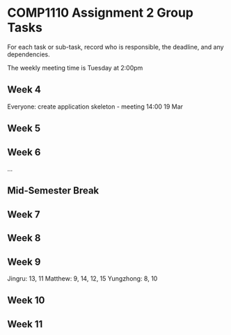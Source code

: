 # COMP1110 Assignment 2 Group Tasks

For each task or sub-task, record who is responsible, the deadline, and
any dependencies.

The weekly meeting time is Tuesday at 2:00pm 

## Week 4

Everyone: create application skeleton - meeting 14:00 19 Mar

## Week 5

## Week 6

...

## Mid-Semester Break

## Week 7

## Week 8

## Week 9

Jingru: 13, 11
Matthew: 9, 14, 12, 15
Yungzhong: 8, 10 

## Week 10

## Week 11

